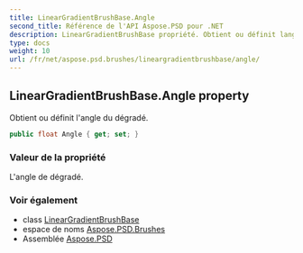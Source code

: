 ```yaml
---
title: LinearGradientBrushBase.Angle
second_title: Référence de l'API Aspose.PSD pour .NET
description: LinearGradientBrushBase propriété. Obtient ou définit langle du dégradé.
type: docs
weight: 10
url: /fr/net/aspose.psd.brushes/lineargradientbrushbase/angle/
---
```

## LinearGradientBrushBase.Angle property

Obtient ou définit l'angle du dégradé.

```csharp
public float Angle { get; set; }
```

### Valeur de la propriété

L'angle de dégradé.

### Voir également

* class [LinearGradientBrushBase](../)
* espace de noms [Aspose.PSD.Brushes](../../lineargradientbrushbase/)
* Assemblée [Aspose.PSD](../../../)


